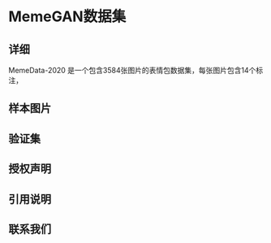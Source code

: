 # MemeGAN数据集
## 详细
MemeData-2020 是一个包含3584张图片的表情包数据集，每张图片包含14个标注，
## 样本图片
## 验证集
## 授权声明
## 引用说明
## 联系我们
